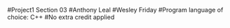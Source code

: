 #Project1 Section 03
#Anthony Leal
#Wesley Friday
#Program language of choice: C++
#No extra credit applied
